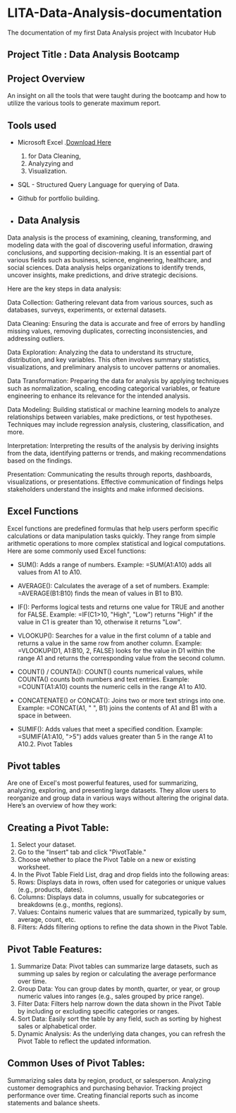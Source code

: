 # LITA-Data-Analysis-documentation
The documentation of my first Data Analysis project with Incubator Hub

## Project Title : Data Analysis Bootcamp

## Project Overview
An insight on all the tools that were taught during the bootcamp and how to utilize the various tools to generate maximum report. 

## Tools used
-  Microsoft Excel .[Download Here](https://:www.microsoft.com)
    1. for Data Cleaning,
    2. Analyzying and
    3. Visualization.
-  SQL - Structured Query Language for querying of Data.
-  Github for portfolio building.

-  ## Data Analysis
Data analysis is the process of examining, cleaning, transforming, and modeling data with the goal of discovering useful information, drawing conclusions, and supporting decision-making. It is an essential part of various fields such as business, science, engineering, healthcare, and social sciences. Data analysis helps organizations to identify trends, uncover insights, make predictions, and drive strategic decisions.

Here are the key steps in data analysis:

Data Collection: Gathering relevant data from various sources, such as databases, surveys, experiments, or external datasets.

Data Cleaning: Ensuring the data is accurate and free of errors by handling missing values, removing duplicates, correcting inconsistencies, and addressing outliers.

Data Exploration: Analyzing the data to understand its structure, distribution, and key variables. This often involves summary statistics, visualizations, and preliminary analysis to uncover patterns or anomalies.

Data Transformation: Preparing the data for analysis by applying techniques such as normalization, scaling, encoding categorical variables, or feature engineering to enhance its relevance for the intended analysis.

Data Modeling: Building statistical or machine learning models to analyze relationships between variables, make predictions, or test hypotheses. Techniques may include regression analysis, clustering, classification, and more.

Interpretation: Interpreting the results of the analysis by deriving insights from the data, identifying patterns or trends, and making recommendations based on the findings.

Presentation: Communicating the results through reports, dashboards, visualizations, or presentations. Effective communication of findings helps stakeholders understand the insights and make informed decisions.

## Excel Functions

Excel functions are predefined formulas that help users perform specific calculations or data manipulation tasks quickly. They range from simple arithmetic operations to more complex statistical and logical computations. Here are some commonly used Excel functions:

-  SUM(): Adds a range of numbers.
Example: =SUM(A1:A10) adds all values from A1 to A10.

-  AVERAGE(): Calculates the average of a set of numbers.
Example: =AVERAGE(B1:B10) finds the mean of values in B1 to B10.

-  IF(): Performs logical tests and returns one value for TRUE and another for FALSE.
Example: =IF(C1>10, "High", "Low") returns "High" if the value in C1 is greater than 10, otherwise it returns "Low".

-  VLOOKUP(): Searches for a value in the first column of a table and returns a value in the same row from another column.
Example: =VLOOKUP(D1, A1:B10, 2, FALSE) looks for the value in D1 within the range A1
and returns the corresponding value from the second column.

-  COUNT() / COUNTA(): COUNT() counts numerical values, while COUNTA() counts both numbers and text entries.
Example: =COUNT(A1:A10) counts the numeric cells in the range A1 to A10.

-  CONCATENATE() or CONCAT(): Joins two or more text strings into one.
Example: =CONCAT(A1, " ", B1) joins the contents of A1 and B1 with a space in between.

-  SUMIF(): Adds values that meet a specified condition.
Example: =SUMIF(A1:A10, ">5") adds values greater than 5 in the range A1 to A10.2. Pivot Tables

## Pivot tables 
Are one of Excel's most powerful features, used for summarizing, analyzing, exploring, and presenting large datasets. They allow users to reorganize and group data in various ways without altering the original data. Here’s an overview of how they work:

## Creating a Pivot Table:
1. Select your dataset.
2. Go to the "Insert" tab and click "PivotTable."
3. Choose whether to place the Pivot Table on a new or existing worksheet.
4. In the Pivot Table Field List, drag and drop fields into the following areas:
5. Rows: Displays data in rows, often used for categories or unique values (e.g., products, dates).
6. Columns: Displays data in columns, usually for subcategories or breakdowns (e.g., months, regions).
7. Values: Contains numeric values that are summarized, typically by sum, average, count, etc.
8. Filters: Adds filtering options to refine the data shown in the Pivot Table.

## Pivot Table Features:
1. Summarize Data: Pivot tables can summarize large datasets, such as summing up sales by region or calculating the average performance over time.
2. Group Data: You can group dates by month, quarter, or year, or group numeric values into ranges (e.g., sales grouped by price range).
3. Filter Data: Filters help narrow down the data shown in the Pivot Table by including or excluding specific categories or ranges.
4. Sort Data: Easily sort the table by any field, such as sorting by highest sales or alphabetical order.
5. Dynamic Analysis: As the underlying data changes, you can refresh the Pivot Table to reflect the updated information.

## Common Uses of Pivot Tables:
Summarizing sales data by region, product, or salesperson.
Analyzing customer demographics and purchasing behavior.
Tracking project performance over time.
Creating financial reports such as income statements and balance sheets.





